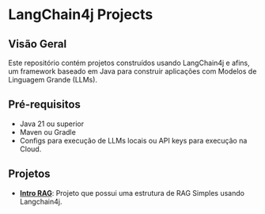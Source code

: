# LangChain4j Projects

## Visão Geral
Este repositório contém projetos construídos usando LangChain4j e afins, um framework baseado em Java para construir aplicações com Modelos de Linguagem Grande (LLMs).

## Pré-requisitos
- Java 21 ou superior
- Maven ou Gradle
- Configs para execução de LLMs locais ou API keys para execução na Cloud.

## Projetos

* [**Intro RAG**](./intro-rag/INTRO-RAG.md): Projeto que possui uma estrutura de RAG Simples usando Langchain4j.
